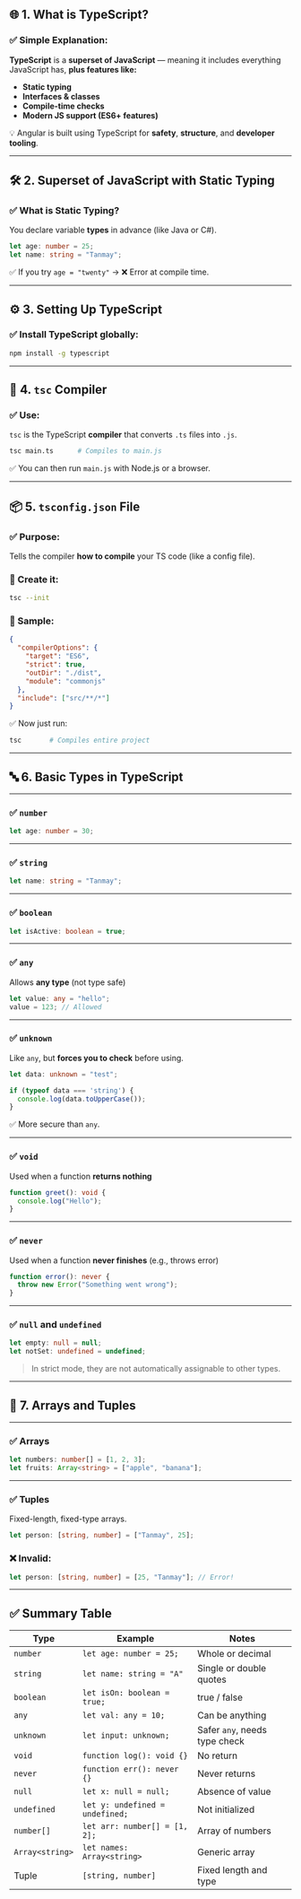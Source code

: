 ## 🌐 **1. What is TypeScript?**

### ✅ Simple Explanation:

**TypeScript** is a **superset of JavaScript** — meaning it includes everything JavaScript has, **plus features like:**

* **Static typing**
* **Interfaces & classes**
* **Compile-time checks**
* **Modern JS support (ES6+ features)**

💡 Angular is built using TypeScript for **safety**, **structure**, and **developer tooling**.

---

## 🛠️ **2. Superset of JavaScript with Static Typing**

### ✅ What is Static Typing?

You declare variable **types** in advance (like Java or C#).

```ts
let age: number = 25;
let name: string = "Tanmay";
```

✅ If you try `age = "twenty"` → ❌ Error at compile time.

---

## ⚙️ **3. Setting Up TypeScript**

### ✅ Install TypeScript globally:

```bash
npm install -g typescript
```

---

## 🧪 **4. `tsc` Compiler**

### ✅ Use:

`tsc` is the TypeScript **compiler** that converts `.ts` files into `.js`.

```bash
tsc main.ts      # Compiles to main.js
```

✅ You can then run `main.js` with Node.js or a browser.

---

## 📦 **5. `tsconfig.json` File**

### ✅ Purpose:

Tells the compiler **how to compile** your TS code (like a config file).

### 📌 Create it:

```bash
tsc --init
```

### 📌 Sample:

```json
{
  "compilerOptions": {
    "target": "ES6",
    "strict": true,
    "outDir": "./dist",
    "module": "commonjs"
  },
  "include": ["src/**/*"]
}
```

✅ Now just run:

```bash
tsc       # Compiles entire project
```

---

## 🔤 **6. Basic Types in TypeScript**

---

### ✅ `number`

```ts
let age: number = 30;
```

---

### ✅ `string`

```ts
let name: string = "Tanmay";
```

---

### ✅ `boolean`

```ts
let isActive: boolean = true;
```

---

### ✅ `any`

Allows **any type** (not type safe)

```ts
let value: any = "hello";
value = 123; // Allowed
```

---

### ✅ `unknown`

Like `any`, but **forces you to check** before using.

```ts
let data: unknown = "test";

if (typeof data === 'string') {
  console.log(data.toUpperCase());
}
```

✅ More secure than `any`.

---

### ✅ `void`

Used when a function **returns nothing**

```ts
function greet(): void {
  console.log("Hello");
}
```

---

### ✅ `never`

Used when a function **never finishes** (e.g., throws error)

```ts
function error(): never {
  throw new Error("Something went wrong");
}
```

---

### ✅ `null` and `undefined`

```ts
let empty: null = null;
let notSet: undefined = undefined;
```

> In strict mode, they are not automatically assignable to other types.

---

## 🧺 **7. Arrays and Tuples**

---

### ✅ Arrays

```ts
let numbers: number[] = [1, 2, 3];
let fruits: Array<string> = ["apple", "banana"];
```

---

### ✅ Tuples

Fixed-length, fixed-type arrays.

```ts
let person: [string, number] = ["Tanmay", 25];
```

### ❌ Invalid:

```ts
let person: [string, number] = [25, "Tanmay"]; // Error!
```

---

## ✅ Summary Table

| Type            | Example                         | Notes                         |
| --------------- | ------------------------------- | ----------------------------- |
| `number`        | `let age: number = 25;`         | Whole or decimal              |
| `string`        | `let name: string = "A"`        | Single or double quotes       |
| `boolean`       | `let isOn: boolean = true;`     | true / false                  |
| `any`           | `let val: any = 10;`            | Can be anything               |
| `unknown`       | `let input: unknown;`           | Safer `any`, needs type check |
| `void`          | `function log(): void {}`       | No return                     |
| `never`         | `function err(): never {}`      | Never returns                 |
| `null`          | `let x: null = null;`           | Absence of value              |
| `undefined`     | `let y: undefined = undefined;` | Not initialized               |
| `number[]`      | `let arr: number[] = [1, 2];`   | Array of numbers              |
| `Array<string>` | `let names: Array<string>`      | Generic array                 |
| Tuple           | `[string, number]`              | Fixed length and type         |


